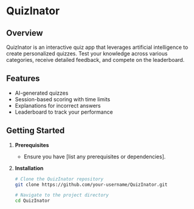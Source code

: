 # QuizInator

## Overview

QuizInator is an interactive quiz app that leverages artificial intelligence to create personalized quizzes. Test your knowledge across various categories, receive detailed feedback, and compete on the leaderboard.

## Features

- AI-generated quizzes
- Session-based scoring with time limits
- Explanations for incorrect answers
- Leaderboard to track your performance

## Getting Started

1. **Prerequisites**
   - Ensure you have [list any prerequisites or dependencies].

2. **Installation**
   ```bash
   # Clone the QuizInator repository
   git clone https://github.com/your-username/QuizInator.git

   # Navigate to the project directory
   cd QuizInator

